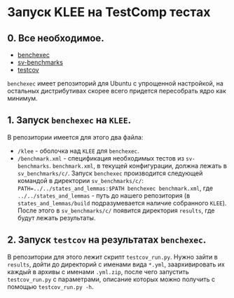 # Запуск KLEE на TestComp тестах
## 0. Все необходимое.
* [benchexec](https://github.com/sosy-lab/benchexec)
* [sv-benchmarks](https://github.com/sosy-lab/sv-benchmarks)
* [testcov](https://gitlab.com/sosy-lab/software/test-suite-validator)

`benchexec` имеет репозиторий для Ubuntu с упрощенной настройкой, на остальных
дистрибутивах скорее всего придется пересобрать ядро как минимум.

## 1. Запуск `benchexec` на `KLEE`.
В репозитории имеется для этого два файла:
  * `/klee` - оболочка над `KLEE` для `benchexec`.
  * `/benchmark.xml` - спецификация необходимых тестов из `sv-benchmarks`.
`benchmark.xml`, в текущей конфигурации, должна лежать в `sv_benchmarks/c/`.
Запуск `benchexec` производится следующей командой в директории `sv_benchmarks/c/`: `PATH=../../states_and_lemmas:$PATH benchexec benchmark.xml`, где `../../states_and_lemmas` - путь до нашего репозитория (в `states_and_lemmas/build` подразумевается наличие собранного `KLEE`).
После этого в `sv_benchmarks/c/` появится директория `results`, где будут лежать результаты.

## 2. Запуск `testcov` на результатах `benchexec`.
В репозитории для этого лежит скрипт `testcov_run.py`. Нужно зайти в `results`, дойти до директорий с именами вида `*.yml`,
заархивировать их каждый в архивы с именами `.yml.zip`, после чего запустить `testcov_run.py` с параметрами, описание которых
можно получить с помощью `testcov_run.py -h`.

